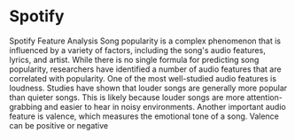 # Spotify
Spotify Feature Analysis 
Song popularity is a complex phenomenon that is influenced by a variety of factors, including the song's audio features, lyrics, and artist. While there is no single formula for predicting song popularity, researchers have identified a number of audio features that are correlated with popularity. One of the most well-studied audio features is loudness. Studies have shown that louder songs are generally more popular than quieter songs. This is likely because louder songs are more attention-grabbing and easier to hear in noisy environments. Another important audio feature is valence, which measures the emotional tone of a song. Valence can be positive or negative
